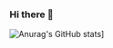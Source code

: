 ### Hi there 👋
![Anurag's GitHub stats](https://github-readme-stats.vercel.app/api?username=Michal-Piotrkowski&count_private=true&show_icons=true&theme=radical)]
